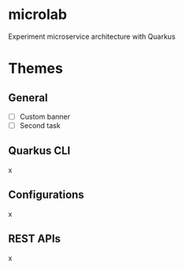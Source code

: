 # microlab
Experiment microservice architecture with Quarkus

# Themes
## General
- [ ] Custom banner
- [ ] Second task

## Quarkus CLI
x

## Configurations
x

## REST APIs
x
